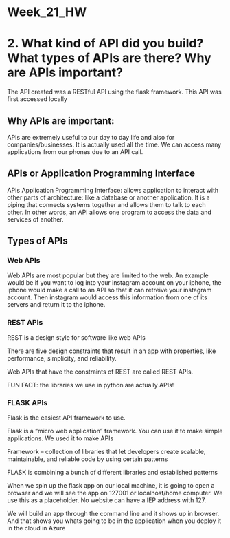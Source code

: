 # Week_21_HW

# 2.	What kind of API did you build? What types of APIs are there? Why are APIs important?

The API created was a RESTful API using the flask framework. This API was first accessed locally 

## Why APIs are important:

APIs are extremely useful to our day to day life and also for companies/businesses. It is actually used all the time. We can access many applications from our phones due to an API call. 

## APIs or Application Programming Interface 

APIs Application Programming Interface: allows application to interact with other parts of architecture: like a database or another application. It is a piping that connects systems together and allows them to talk to each other. In other words, an API allows one program to access the data and services of another. 

## Types of APIs

### Web APIs
Web APIs are most popular but they are limited to the web.
An example would be if you want to log into your instagram account on your iphone, the iphone would make a call to an API so that it can retreive your instagram account. Then instagram would access this information from one of its servers and return it to the iphone. 

### REST APIs

REST is a design style for software like web APIs  

There are five design constraints that result in an app with properties, like performance, simplicity, and reliability.

Web APIs that have the constraints of REST are called REST APIs. 

FUN FACT: the libraries we use in python are actually APIs!

### FLASK APIs

Flask is the easiest API framework to use. 

Flask is a “micro web application” framework. You can use it to make simple applications. We used it to make APIs

Framework – collection of libraries that let developers create scalable, maintainable, and reliable code by using certain patterns

FLASK is combining a bunch of different libraries and established patterns 

When we spin up the flask app on our local machine, it is going to open a browser and we will see the app on  127001 or localhost/home computer. We use this as a placeholder. No website can have a IEP address with 127. 

We will build an app through the command line and it shows up in browser. And that shows you whats going to be in the application when you deploy it in the cloud in Azure
